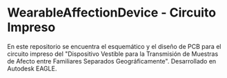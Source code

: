 # WearableAffectionDevice - Circuito Impreso

En este repositorio se encuentra el esquemático y el diseño de PCB para el circuito impreso
del "Dispositivo Vestible para la Transmisión de Muestras de Afecto entre Familiares Separados
Geográficamente". Desarrollado en Autodesk EAGLE.
